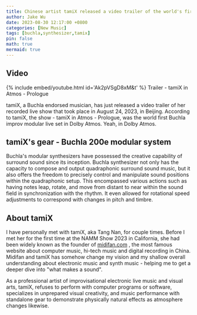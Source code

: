 ```yaml
---
title: Chinese artist tamiX released a video trailer of the world's first Buchla concert in Dolby Atmos: tamiX in Atmos - Prologue
author: Jake Wu
date: 2023-08-30 12:17:00 +0800
categories: [New Music]
tags: [buchla,synthesizer,tamix]
pin: false
math: true
mermaid: true
---
```


## Video
{% include embed/youtube.html id='Ak2pVSgD8xM&t' %}
Trailer - tamiX in Atmos - Prologue

tamiX, a Buchla endorsed musician, has just released a video trailer of her recorded live show that took place in August 24, 2023, in Beijing. According to tamiX, the show - tamiX in Atmos - Prologue, was the world first Buchla improv modular live set in Dolby Atmos. Yeah, in Dolby Atmos. 

## tamiX's gear - Buchla 200e modular system
Buchla's modular synthesizers have possessed the creative capability of surround sound since its inception. Buchla synthesizer not only has the capacity to compose and output quadraphonic surround sound music, but it also offers the freedom to precisely control and manipulate sound positions within the quadraphonic setup. This encompassed various actions such as having notes leap, rotate, and move from distant to near within the sound field in synchronization with the rhythm. It even allowed for rotational speed adjustments to correspond with changes in pitch and timbre. 

## About tamiX 
I have personally met with tamiX, aka Tang Nan, for couple times. Before I met her for the first time at the NAMM Show 2023 in California, she had been widely known as the founder of [midifan.com](https://www.midifan.com/) , the most famous website about computer music, hi-tech music and digital recording in China. Midifan and tamiX has somehow change my vision and my shallow overall understanding about electronic music and synth music - helping me to get a deeper dive into "what makes a sound". 

As a professional artist of improvisational electronic live music and visual arts,  tamiX, refuses to perform with computer programs or software, specializes in unprepared visual creativity, and music performance with standalone gear to demonstrate physically natural effects as atmosphere changes likewise.  
